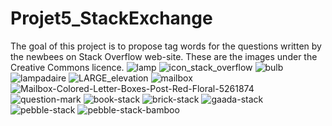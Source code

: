 # Projet5_StackExchange
The goal of this project is to propose tag words for the questions written by the newbees on Stack Overflow web-site.
These are the images under the Creative Commons licence.
![lamp](https://user-images.githubusercontent.com/11682333/150525004-3250b8b1-f7b3-44c5-b0ff-959369433a9f.jpg)
![icon_stack_overflow](https://user-images.githubusercontent.com/11682333/150525132-3cc9b239-21b7-4751-9cb6-2bf54491a519.png)
![bulb](https://user-images.githubusercontent.com/11682333/150525137-b2b8a522-c073-4b06-9fc0-b843a2352a7d.jpg)
![lampadaire](https://user-images.githubusercontent.com/11682333/150525153-78681509-f166-4e94-99c2-39d47b8c793b.jpg)
![LARGE_elevation](https://user-images.githubusercontent.com/11682333/150525161-d1a92abe-2a1d-4881-8724-64c09d9c7b8c.jpg)
![mailbox](https://user-images.githubusercontent.com/11682333/150525182-1d24dbf1-2e41-49e7-8d42-5279c4addce8.jpg)
![Mailbox-Colored-Letter-Boxes-Post-Red-Floral-5261874](https://user-images.githubusercontent.com/11682333/150525192-0bf9ea04-6c92-40d8-a2a8-03806695798f.jpg)
![question-mark](https://user-images.githubusercontent.com/11682333/150525204-7e279d73-ea21-4805-8837-149d6e6cd084.jpg)
![book-stack](https://user-images.githubusercontent.com/11682333/150530778-c1c1d8e6-4a62-4e24-999c-23df0892783f.jpg)
![brick-stack](https://user-images.githubusercontent.com/11682333/150530787-705b960e-5b4c-4c9c-a295-47d625acca2c.jpg)
![gaada-stack](https://user-images.githubusercontent.com/11682333/150530799-fa811076-3637-4ee5-9c20-68302e6338e7.jpg)
![pebble-stack](https://user-images.githubusercontent.com/11682333/150530813-b4aa00b3-aed8-4b0a-a207-8bebf9dcbd3f.jpg)
![pebble-stack-bamboo](https://user-images.githubusercontent.com/11682333/150530817-38323633-895b-49f5-81fe-cff1577af3fe.jpg)
